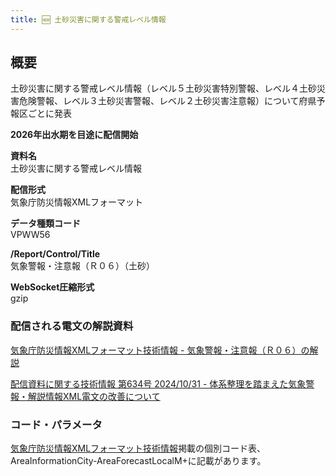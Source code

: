 ```yaml
---
title: 🆕 土砂災害に関する警戒レベル情報
---
```


## 概要
土砂災害に関する警戒レベル情報（レベル５土砂災害特別警報、レベル４土砂災害危険警報、レベル３土砂災害警報、レベル２土砂災害注意報）について府県予報区ごとに発表

**2026年出水期を目途に配信開始**

**資料名** <br/>
土砂災害に関する警戒レベル情報
 
**配信形式** <br/>
気象庁防災情報XMLフォーマット

**データ種類コード** <br/>
VPWW56

**/Report/Control/Title** <br/>
気象警報・注意報（Ｒ０６）（土砂）
 
**WebSocket圧縮形式** <br/>
gzip

### 配信される電文の解説資料
[気象庁防災情報XMLフォーマット技術情報 - 気象警報・注意報（Ｒ０６）の解説](https://dmdata.jp/docs/jma/manual/0206-0206.pdf)


[配信資料に関する技術情報 第634号 2024/10/31 - 体系整理を踏まえた気象警報・解説情報XML電文の改善について](https://dmdata.jp/docs/jma/technical/634.pdf)

### コード・パラメータ
[気象庁防災情報XMLフォーマット技術情報](http://xml.kishou.go.jp/tec_material.html)掲載の個別コード表、AreaInformationCity-AreaForecastLocalM+に記載があります。
